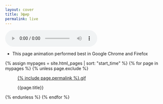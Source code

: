 ```yaml
---
layout: cover
title: Эфир
permalink: live
---
```

  <!-- Основной градиентный фон -->
  <div class="gradient"></div>

  <!-- Аудиоплеер, скрытый по умолчанию -->
  <audio id="audioPlayer" controls></audio>

  + This page animation performed best in Google Chrome and Firefox

  <wrap>
  {% assign mypages = site.html_pages | sort: "start_time" %}
  {% for page in mypages %}
  {% unless page.exclude %}
  <figure>
  <a href="{{ page.permalink | absolute_url }}">{% include page.permalink %}.gif</a>
  <figcaption>
  <p class="shortname">{{page.title}}</p></figcaption>
  </figure>
  {% endunless %}
  {% endfor %}
  </wrap>
